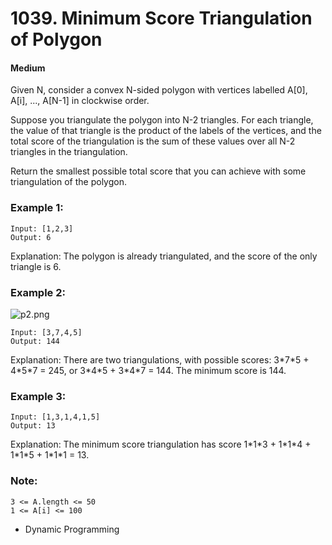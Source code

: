 # 1039. Minimum Score Triangulation of Polygon
#### Medium

Given N, consider a convex N-sided polygon with vertices labelled A[0], A[i], ..., A[N-1] in clockwise order.

Suppose you triangulate the polygon into N-2 triangles.  For each triangle, the value of that triangle is the product of the labels of the vertices, and the total score of the triangulation is the sum of these values over all N-2 triangles in the triangulation.

Return the smallest possible total score that you can achieve with some triangulation of the polygon.

### Example 1:
```
Input: [1,2,3]
Output: 6
```
Explanation: The polygon is already triangulated, and the score of the only triangle is 6.

### Example 2:
![p2.png](p2.png)
```
Input: [3,7,4,5]
Output: 144
```
Explanation: There are two triangulations, with possible scores: 3\*7\*5 + 4\*5\*7 = 245, or 3\*4\*5 + 3\*4\*7 = 144.  The minimum score is 144.

### Example 3:

```
Input: [1,3,1,4,1,5]
Output: 13
```
Explanation: The minimum score triangulation has score 1\*1\*3 + 1\*1\*4 + 1\*1\*5 + 1\*1\*1 = 13.
 

### Note:
```
3 <= A.length <= 50
1 <= A[i] <= 100
```

* Dynamic Programming